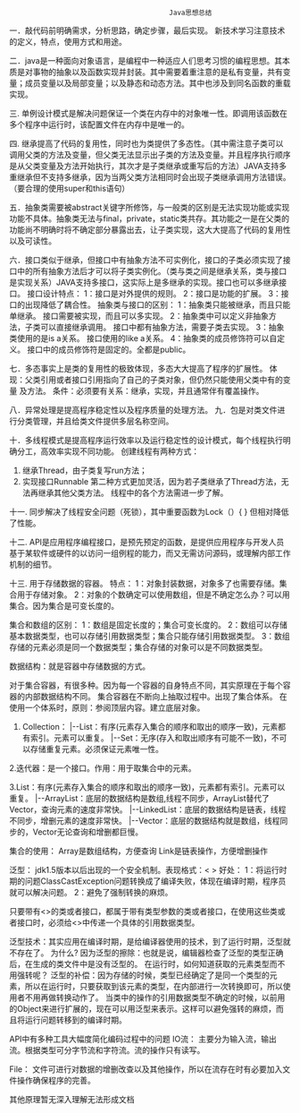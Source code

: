                                             Java思想总结

一．敲代码前明确需求，分析思路，确定步骤，最后实现。
新技术学习注意技术的定义，特点，使用方式和用途。

二．java是一种面向对象语言，是编程中一种适应人们思考习惯的编程思想。其本质是对事物的抽象以及函数实现并封装。其中需要着重注意的是私有变量，共有变量；成员变量以及局部变量；以及静态和动态方法。其中也涉及到同名函数的重载实现。

三. 单例设计模式是解决问题保证一个类在内存中的对象唯一性。即调用该函数在多个程序中运行时，该配置文件在内存中是唯一的。

四. 继承提高了代码的复用性，同时也为类提供了多态性。（其中需注意子类可以调用父类的方法及变量，但父类无法显示出子类的方法及变量。并且程序执行顺序是从父类变量及方法开始执行，其次才是子类继承或重写后的方法）JAVA支持多重继承但不支持多继承，因为当两父类方法相同时会出现子类继承调用方法错误。（要合理的使用super和this语句）

五．抽象类需要被abstract关键字所修饰，与一般类的区别是无法实现功能或实现功能不具体。抽象类无法与final，private，static类共存。其功能之一是在父类的功能尚不明确时将不确定部分暴露出去，让子类实现，这大大提高了代码的复用性以及可读性。

六．接口类似于继承，但接口中有抽象方法不可实例化，接口的子类必须实现了接口中的所有抽象方法后才可以将子类实例化。（类与类之间是继承关系，类与接口是实现关系）JAVA支持多接口，这实际上是多继承的实现。接口也可以多继承接口。
接口设计特点：
1：接口是对外提供的规则。
2：接口是功能的扩展。
3：接口的出现降低了耦合性。
抽象类与接口的区别：
1：抽象类只能被继承，而且只能单继承。
接口需要被实现，而且可以多实现。
2：抽象类中可以定义非抽象方法，子类可以直接继承调用。
接口中都有抽象方法，需要子类去实现。
3：抽象类使用的是is  a关系。
接口使用的like  a关系。
4：抽象类的成员修饰符可以自定义。
接口中的成员修饰符是固定的。全都是public。 

七．多态事实上是类的复用性的极致体现，多态大大提高了程序的扩展性。
体现：父类引用或者接口引用指向了自己的子类对象，但仍然只能使用父类中有的变量
及方法。
条件：必须要有关系：继承，实现，并且通常伴有覆盖操作。

八．异常处理是提高程序稳定性以及程序质量的处理方法。
九．包是对类文件进行分类管理，并且给类文件提供多层名称空间。

十．多线程模式是提高程序运行效率以及运行稳定性的设计模式，每个线程执行明确分工，高效率实现不同功能。
创建线程有两种方式：
1.	继承Thread，由子类复写run方法；
2.	实现接口Runnable
第二种方式更加灵活，因为若子类继承了Thread方法，无法再继承其他父类方法。
线程中的各个方法需进一步了解。

十一. 同步解决了线程安全问题（死锁），其中重要函数为Lock（）{ }
但相对降低了性能。

十二. API是应用程序编程接口，是预先预定的函数，是提供应用程序与开发人员基于某软件或硬件的以访问一组例程的能力，而又无需访问源码，或理解内部工作机制的细节。

十三. 用于存储数据的容器。
特点：
1：对象封装数据，对象多了也需要存储。集合用于存储对象。
2：对象的个数确定可以使用数组，但是不确定怎么办？可以用集合。因为集合是可变长度的。

集合和数组的区别：
1：数组是固定长度的；集合可变长度的。
2：数组可以存储基本数据类型，也可以存储引用数据类型；集合只能存储引用数据类型。
3：数组存储的元素必须是同一个数据类型；集合存储的对象可以是不同数据类型。

数据结构：就是容器中存储数据的方式。

对于集合容器，有很多种。因为每一个容器的自身特点不同，其实原理在于每个容器的内部数据结构不同。
集合容器在不断向上抽取过程中。出现了集合体系。
在使用一个体系时，原则：参阅顶层内容。建立底层对象。

 

1.	Collection：
	|--List：有序(元素存入集合的顺序和取出的顺序一致)，元素都有索引。元素可以重复。
	|--Set：无序(存入和取出顺序有可能不一致)，不可以存储重复元素。必须保证元素唯一性。


2.迭代器：是一个接口。作用：用于取集合中的元素。

3.List：有序(元素存入集合的顺序和取出的顺序一致)，元素都有索引。元素可以重复。
	|--ArrayList：底层的数据结构是数组,线程不同步，ArrayList替代了Vector，查询元素的速度非常快。
	|--LinkedList：底层的数据结构是链表，线程不同步，增删元素的速度非常快。
	|--Vector：底层的数据结构就是数组，线程同步的，Vector无论查询和增删都巨慢。

集合的使用：
Array是数组结构，方便查询
Link是链表操作，方便增删操作


泛型：
jdk1.5版本以后出现的一个安全机制。表现格式：< >
好处：
1：将运行时期的问题ClassCastException问题转换成了编译失败，体现在编译时期，程序员就可以解决问题。
2：避免了强制转换的麻烦。

只要带有<>的类或者接口，都属于带有类型参数的类或者接口，在使用这些类或者接口时，必须给<>中传递一个具体的引用数据类型。

泛型技术：其实应用在编译时期，是给编译器使用的技术，到了运行时期，泛型就不存在了。
为什么? 因为泛型的擦除：也就是说，编辑器检查了泛型的类型正确后，在生成的类文件中是没有泛型的。
在运行时，如何知道获取的元素类型而不用强转呢？
泛型的补偿：因为存储的时候，类型已经确定了是同一个类型的元素，所以在运行时，只要获取到该元素的类型，在内部进行一次转换即可，所以使用者不用再做转换动作了。
当类中的操作的引用数据类型不确定的时候，以前用的Object来进行扩展的，现在可以用泛型来表示。这样可以避免强转的麻烦，而且将运行问题转移到的编译时期。


API中有多种工具大幅度简化编码过程中的问题
IO流：
主要分为输入流，输出流。根据类型可分字节流和字符流。流的操作只有读写。

File：
文件可进行对数据的增删改查以及其他操作，所以在流存在时有必要加入文件操作确保程序的完善。


其他原理暂无深入理解无法形成文档
